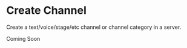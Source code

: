 # Create Channel
Create a text/voice/stage/etc channel or channel category in a server.

Coming Soon